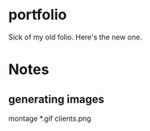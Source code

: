 # portfolio

Sick of my old folio. Here's the new one.



# Notes

## generating images

montage *.gif clients.png